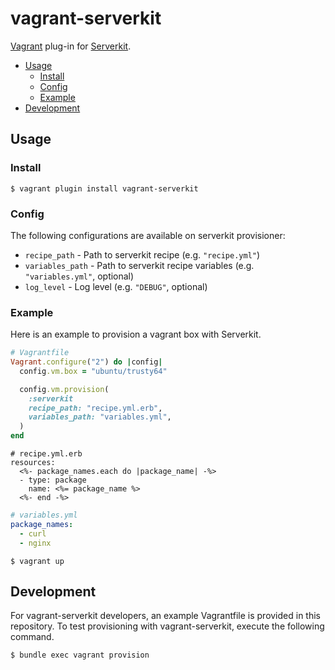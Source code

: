 # vagrant-serverkit
[Vagrant](https://github.com/mitchellh/vagrant) plug-in for [Serverkit](https://github.com/r7kamura/serverkit).

- [Usage](#usage)
  - [Install](#install)
  - [Config](#config)
  - [Example](#example)
- [Development](#development)

## Usage
### Install
```
$ vagrant plugin install vagrant-serverkit
```

### Config
The following configurations are available on serverkit provisioner:

- `recipe_path` - Path to serverkit recipe (e.g. `"recipe.yml"`)
- `variables_path` - Path to serverkit recipe variables (e.g. `"variables.yml"`, optional)
- `log_level` - Log level (e.g. `"DEBUG"`, optional)

### Example
Here is an example to provision a vagrant box with Serverkit.

```rb
# Vagrantfile
Vagrant.configure("2") do |config|
  config.vm.box = "ubuntu/trusty64"

  config.vm.provision(
    :serverkit
    recipe_path: "recipe.yml.erb",
    variables_path: "variables.yml",
  )
end
```

```erb
# recipe.yml.erb
resources:
  <%- package_names.each do |package_name| -%>
  - type: package
    name: <%= package_name %>
  <%- end -%>
```

```yaml
# variables.yml
package_names:
  - curl
  - nginx
```

```
$ vagrant up
```

## Development
For vagrant-serverkit developers, an example Vagrantfile is provided in this repository.
To test provisioning with vagrant-serverkit, execute the following command.

```
$ bundle exec vagrant provision
```

